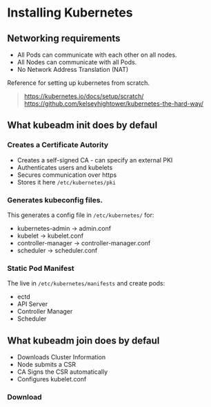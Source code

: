 # Installing Kubernetes

## Networking requirements

 * All Pods can communicate with each other on all nodes.
 * All Nodes can communicate with all Pods.
 * No Network Address Translation (NAT)

Reference for setting up kubernetes from scratch.
> https://kubernetes.io/docs/setup/scratch/
> https://github.com/kelseyhightower/kubernetes-the-hard-way/

## What kubeadm init does by defaul

### Creates a Certificate Autority 
 * Creates a self-signed CA - can specify an external PKI
 * Authenticates users and kubelets
 * Secures communication over https
 * Stores it here `/etc/kubernetes/pki`

### Generates kubeconfig files.

This generates a config file in `/etc/kubernetes/` for:
 * kubernetes-admin -> admin.conf
 * kubelet -> kubelet.conf
 * controller-manager -> controller-manager.conf
 * scheduler -> scheduler.conf

### Static Pod Manifest

The live in `/etc/kubernetes/manifests` and create pods:
* ectd
* API Server
* Controller Manager
* Scheduler

## What kubeadm join does by defaul

 * Downloads Cluster Information
 * Node submits a CSR
 * CA Signs the CSR automatically
 * Configures kubelet.conf
 
### Download
